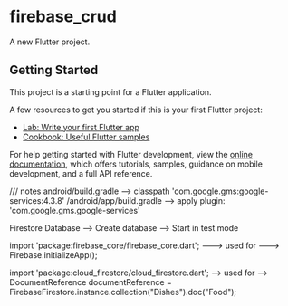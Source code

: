 # firebase_crud

A new Flutter project.

## Getting Started

This project is a starting point for a Flutter application.

A few resources to get you started if this is your first Flutter project:

- [Lab: Write your first Flutter app](https://docs.flutter.dev/get-started/codelab)
- [Cookbook: Useful Flutter samples](https://docs.flutter.dev/cookbook)

For help getting started with Flutter development, view the
[online documentation](https://docs.flutter.dev/), which offers tutorials,
samples, guidance on mobile development, and a full API reference.

/// notes
android/build.gradle --> classpath 'com.google.gms:google-services:4.3.8'
/android/app/build.gradle --> apply plugin: 'com.google.gms.google-services'

Firestore Database --> Create database --> Start in test mode

import 'package:firebase_core/firebase_core.dart'; ---> used for ---> Firebase.initializeApp();

import 'package:cloud_firestore/cloud_firestore.dart'; --> used for
--> DocumentReference documentReference = FirebaseFirestore.instance.collection("Dishes").doc("Food");

